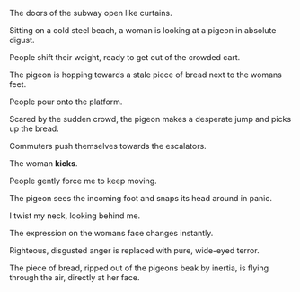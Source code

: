 The doors of the subway open like curtains.

Sitting on a cold steel beach, a woman is looking at a pigeon in absolute digust. 

People shift their weight, ready to get out of the crowded cart.

The pigeon is hopping towards a stale piece of bread next to the womans feet.

People pour onto the platform.

Scared by the sudden crowd, the pigeon makes a desperate jump and picks up the bread.

Commuters push themselves towards the escalators.

The woman **kicks**.

People gently force me to keep moving.

The pigeon sees the incoming foot and snaps its head around in panic.

I twist my neck, looking behind me.

The expression on the womans face changes instantly.

Righteous, disgusted anger is replaced with pure, wide-eyed terror.

The piece of bread, ripped out of the pigeons beak by inertia, is flying through the air, directly at her face.
